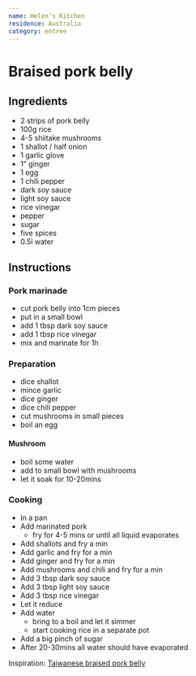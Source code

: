 ```yaml
---
name: Helen's Kitchen
residence: Australia
category: entree
---
```


# Braised pork belly

## Ingredients 
* 2 strips of pork belly
* 100g rice
* 4-5 shiitake mushrooms
* 1 shallot / half onion
* 1 garlic glove
* 1” ginger
* 1 egg
* 1 chili pepper
* dark soy sauce
* light soy sauce
* rice vinegar
* pepper
* sugar
* five spices
* 0.5l water

## Instructions
### Pork marinade
* cut pork belly into 1cm pieces
* put in a small bowl 
* add 1 tbsp dark soy sauce
* add 1 tbsp rice vinegar
* mix and marinate for 1h

### Preparation
* dice shallot
* mince garlic
* dice ginger
* dice chili pepper
* cut mushrooms in small pieces
* boil an egg

#### Mushroom
* boil some water
* add to small bowl with mushrooms
* let it soak for 10-20mins

### Cooking

* In a pan
* Add marinated pork 
	* fry for 4-5 mins or until all liquid evaporates
* Add shallots and fry a min
* Add garlic and fry for a min
* Add ginger and fry for a min
* Add mushrooms and chili and fry for a min
* Add 3 tbsp dark soy sauce 
* Add 3 tbsp light soy sauce
* Add 3 tbsp rice vinegar
* Let it reduce
* Add water 
    * bring to a boil and let it simmer
	* start cooking rice in a separate pot
* Add a big pinch of sugar
* After 20-30mins all water should have evaporated

Inspiration: [Taiwanese braised pork belly](https://youtu.be/LRQr7yCjwKs)
